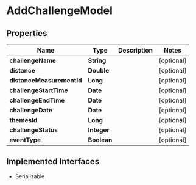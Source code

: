 

# AddChallengeModel


## Properties

Name | Type | Description | Notes
------------ | ------------- | ------------- | -------------
**challengeName** | **String** |  |  [optional]
**distance** | **Double** |  |  [optional]
**distanceMeasurementId** | **Long** |  |  [optional]
**challengeStartTime** | **Date** |  |  [optional]
**challengeEndTime** | **Date** |  |  [optional]
**challengeDate** | **Date** |  |  [optional]
**themesId** | **Long** |  |  [optional]
**challengeStatus** | **Integer** |  |  [optional]
**eventType** | **Boolean** |  |  [optional]


## Implemented Interfaces

* Serializable


